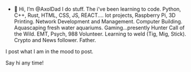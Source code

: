 - 👋 Hi, I’m @AxolDad
I do stuff.
The i've been learning to code.  Python, C++, Rust, HTML, CSS, JS, REACT....
Iot projects, Raspberry Pi, 3D Printing.
Network Development and Management.
Computer Building.
Aquascaping fresh water aquariums.
Gaming...presently Hunter Call of the Wild.
EMT, Psych, 988 Volunteer.
Learning to weld (Tig, Mig, Stick).
Crypto and News follower.
Father.

I post what I am in the mood to post.  

Say hi any time!


<!---
AxolDad/AxolDad is a ✨ special ✨ repository because its `README.md` (this file) appears on your GitHub profile.
You can click the Preview link to take a look at your changes.
--->

